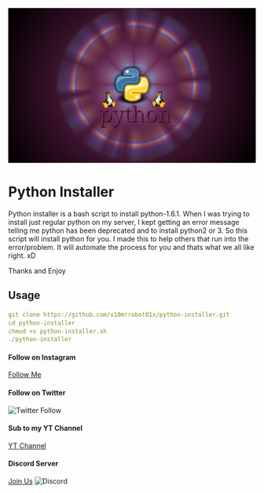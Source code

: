 <img src="./Img/python.png">

# Python Installer

Python installer is a bash script to install python-1.6.1. When I was trying to install just regular python on my server,
I kept getting an error message telling me python has been deprecated and to install python2 or 3. So this
script will install python for you. I made this to help others that run into the error/problem. It will automate the process for you and thats what we all like right. xD

Thanks and Enjoy

## Usage
```yaml
git clone https://github.com/x10mrrobot01x/python-installer.git
cd python-installer
chmod +x python-installer.sh
./python-installer
```

#### Follow on Instagram
[Follow Me](https://www.instagram.com/xmrrobotx1/)
#### Follow on Twitter
![Twitter Follow](https://img.shields.io/twitter/follow/MrRobot38159405?label=Follow&style=social)
#### Sub to my YT Channel
[YT Channel](https://www.youtube.com/channel/UC4m514Ek47PsffUuTrrakTA?view_as=subscriber)
#### Discord Server
[Join Us](https://discord.gg/YXHyZ28)
![Discord](https://img.shields.io/discord/721959501871317096?logoColor=blue&style=plastic)
